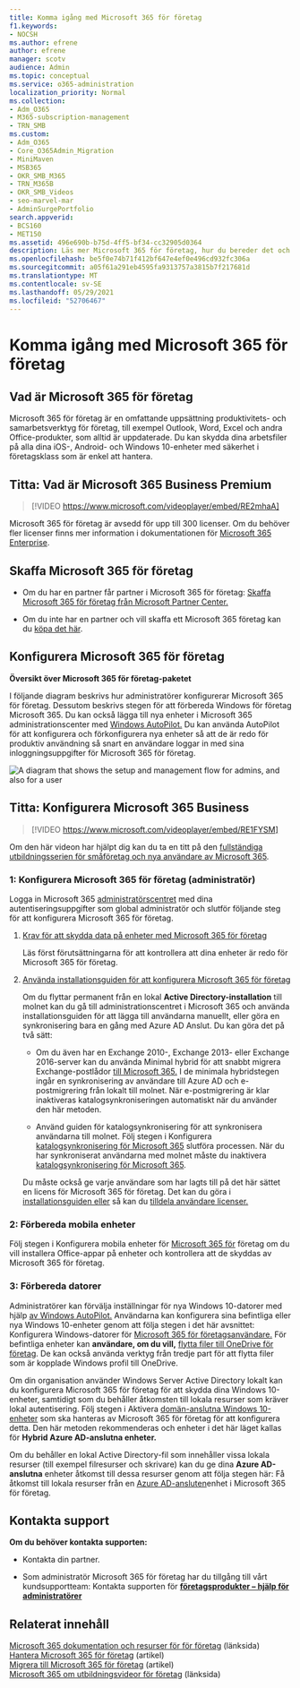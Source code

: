 ```yaml
---
title: Komma igång med Microsoft 365 för företag
f1.keywords:
- NOCSH
ms.author: efrene
author: efrene
manager: scotv
audience: Admin
ms.topic: conceptual
ms.service: o365-administration
localization_priority: Normal
ms.collection:
- Adm_O365
- M365-subscription-management
- TRN_SMB
ms.custom:
- Adm_O365
- Core_O365Admin_Migration
- MiniMaven
- MSB365
- OKR_SMB_M365
- TRN_M365B
- OKR_SMB_Videos
- seo-marvel-mar
- AdminSurgePortfolio
search.appverid:
- BCS160
- MET150
ms.assetid: 496e690b-b75d-4ff5-bf34-cc32905d0364
description: Läs mer Microsoft 365 för företag, hur du bereder det och hur du förbereder användarnas enheter och datorer för att säkerställa att de skyddas av Microsoft 365 för företag.
ms.openlocfilehash: be5f0e74b71f412bf647e4ef0e496cd932fc306a
ms.sourcegitcommit: a05f61a291eb4595fa9313757a3815b7f217681d
ms.translationtype: MT
ms.contentlocale: sv-SE
ms.lasthandoff: 05/29/2021
ms.locfileid: "52706467"
---
```

# <a name="get-started-with-microsoft-365-for-business"></a>Komma igång med Microsoft 365 för företag

## <a name="what-is-microsoft-365-for-business"></a>Vad är Microsoft 365 för företag

Microsoft 365 för företag är en omfattande uppsättning produktivitets- och samarbetsverktyg för företag, till exempel Outlook, Word, Excel och andra Office-produkter, som alltid är uppdaterade. Du kan skydda dina arbetsfiler på alla dina iOS-, Android- och Windows 10-enheter med säkerhet i företagsklass som är enkel att hantera.

## <a name="watch-what-is-microsoft-365-business-premium"></a>Titta: Vad är Microsoft 365 Business Premium

> [!VIDEO https://www.microsoft.com/videoplayer/embed/RE2mhaA] 
  
Microsoft 365 för företag är avsedd för upp till 300 licenser. Om du behöver fler licenser finns mer information i dokumentationen för [Microsoft 365 Enterprise](../enterprise/index.yml). 
  
## <a name="get-microsoft-365-for-business"></a>Skaffa Microsoft 365 för företag

- Om du har en partner får partner i Microsoft 365 för företag: [Skaffa Microsoft 365 för företag från Microsoft Partner Center.](get-microsoft-365-business.md)
    
- Om du inte har en partner och vill skaffa ett Microsoft 365 företag kan du [köpa det här](https://www.microsoft.com/microsoft-365/business).
    
## <a name="set-up-microsoft-365-for-business"></a>Konfigurera Microsoft 365 för företag

 **Översikt över Microsoft 365 för företag-paketet**
  
I följande diagram beskrivs hur administratörer konfigurerar Microsoft 365 för företag. Dessutom beskrivs stegen för att förbereda Windows för företag Microsoft 365. Du kan också lägga till nya enheter i Microsoft 365 administrationscenter med [Windows AutoPilot.](add-autopilot-devices-and-profile.md) Du kan använda AutoPilot för att konfigurera och förkonfigurera nya enheter så att de är redo för produktiv användning så snart en användare loggar in med sina inloggningsuppgifter för Microsoft 365 för företag.
  
![A diagram that shows the setup and management flow for admins, and also for a user](../media/249f81fc-7e79-44c7-8425-3a0b7b651c3b.png)

## <a name="watch-set-up-microsoft-365-business"></a>Titta: Konfigurera Microsoft 365 Business

> [!VIDEO https://www.microsoft.com/videoplayer/embed/RE1FYSM] 

Om den här videon har hjälpt dig kan du ta en titt på den [fullständiga utbildningsserien för småföretag och nya användare av Microsoft 365](../business-video/index.yml).

  
### <a name="1-set-up-microsoft-365-for-business-admin"></a>1: Konfigurera Microsoft 365 för företag (administratör)

Logga in Microsoft 365 [administratörscentret](https://portal.office.com/adminportal/home) med dina autentiseringsuppgifter som global administratör och slutför följande steg för att konfigurera Microsoft 365 för företag. 
  
1. [Krav för att skydda data på enheter med Microsoft 365 för företag](pre-requisites-for-data-protection.md)
    
    Läs först förutsättningarna för att kontrollera att dina enheter är redo för Microsoft 365 för företag.
    
2. [Använda installationsguiden för att konfigurera Microsoft 365 för företag](set-up.md)
    
    Om du flyttar permanent från en lokal **Active Directory-installation** till molnet kan du gå till administrationscentret i Microsoft 365 och använda installationsguiden för att lägga till användarna manuellt, eller göra en synkronisering bara en gång med Azure AD Anslut. Du kan göra det på två sätt: 
    
    - Om du även har en Exchange 2010-, Exchange 2013- eller Exchange 2016-server kan du använda Minimal hybrid för att snabbt migrera Exchange-postlådor [till Microsoft 365.](/Exchange/mailbox-migration/use-minimal-hybrid-to-quickly-migrate) I de minimala hybridstegen ingår en synkronisering av användare till Azure AD och e-postmigrering från lokalt till molnet. När e-postmigrering är klar inaktiveras katalogsynkroniseringen automatiskt när du använder den här metoden.
    
    - Använd guiden för katalogsynkronisering för att synkronisera användarna till molnet. Följ stegen i Konfigurera [katalogsynkronisering för Microsoft 365](../enterprise/set-up-directory-synchronization.md) slutföra processen. När du har synkroniserat användarna med molnet måste du inaktivera [katalogsynkronisering för Microsoft 365](../enterprise/turn-off-directory-synchronization.md).
    
    Du måste också ge varje användare som har lagts till på det här sättet en licens för Microsoft 365 för företag. Det kan du göra i [installationsguiden eller](set-up.md) så kan du [tilldela användare licenser.](../admin/manage/assign-licenses-to-users.md)
    
### <a name="2-prepare-mobile-devices"></a>2: Förbereda mobila enheter

Följ stegen i Konfigurera mobila enheter för [Microsoft 365 för](set-up-mobile-devices.md) företag om du vill installera Office-appar på enheter och kontrollera att de skyddas av Microsoft 365 för företag. 
  
### <a name="3-prepare-pcs"></a>3: Förbereda datorer

Administratörer kan förvälja inställningar för nya Windows 10-datorer med hjälp [av Windows AutoPilot.](add-autopilot-devices-and-profile.md) Användarna kan konfigurera sina befintliga eller nya Windows 10-enheter genom att följa stegen i det här avsnittet: Konfigurera Windows-datorer för [Microsoft 365 för företagsanvändare.](set-up-windows-devices.md) För befintliga enheter kan **användare, om du vill,** [flytta filer till OneDrive för företag](move-files-to-onedrive.md). De kan också använda verktyg från tredje part för att flytta filer som är kopplade Windows profil till OneDrive.
  
Om din organisation använder Windows Server Active Directory lokalt kan du konfigurera Microsoft 365 för företag för att skydda dina Windows 10-enheter, samtidigt som du behåller åtkomsten till lokala resurser som kräver lokal autentisering. Följ stegen i Aktivera [domän-anslutna Windows 10-enheter](manage-windows-devices.md) som ska hanteras av Microsoft 365 för företag för att konfigurera detta. Den här metoden rekommenderas och enheter i det här läget kallas för **Hybrid Azure AD-anslutna enheter.** 
  
Om du behåller en lokal Active Directory-fil som innehåller vissa lokala resurser (till exempel filresurser och skrivare) kan du ge dina **Azure AD-anslutna** enheter åtkomst till dessa resurser genom att följa stegen här: Få åtkomst till lokala resurser från en [Azure AD-ansluten](access-resources.md)enhet i Microsoft 365 för företag.
  
  
## <a name="contact-support"></a>Kontakta support

 **Om du behöver kontakta supporten:**
  
- Kontakta din partner.
    
- Som administratör Microsoft 365 för företag har du tillgång till vårt kundsupportteam: Kontakta supporten för **[företagsprodukter – hjälp för administratörer](../business-video/get-help-support.md)**
    
## <a name="related-content"></a>Relaterat innehåll

[Microsoft 365 dokumentation och resurser för för företag](./index.yml) (länksida)\
[Hantera Microsoft 365 för företag](manage.md) (artikel)\
[Migrera till Microsoft 365 för företag](migrate-to-microsoft-365-business.md) (artikel)\
[Microsoft 365 om utbildningsvideor för företag](../business-video/index.yml) (länksida)